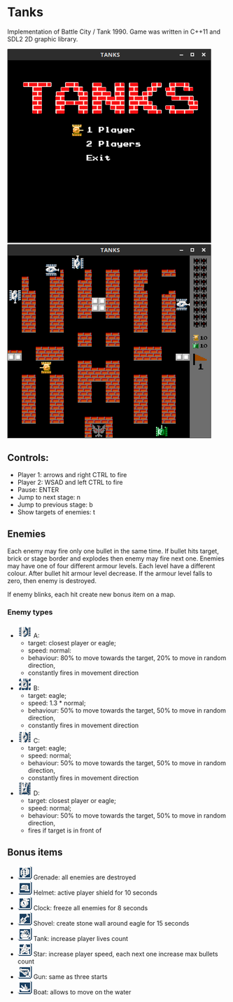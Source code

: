 # Tanks

Implementation of Battle City / Tank 1990.
Game was written in C++11 and SDL2 2D graphic library.

![Start menu](img/start.png)
![Stage one](img/stage_1.png)

## Controls:

 - Player 1: arrows and right CTRL to fire
 - Player 2: WSAD and left CTRL to fire
 - Pause: ENTER
 - Jump to next stage: n
 - Jump to previous stage: b
 - Show targets of enemies: t

## Enemies
Each enemy may fire only one bullet in the same time.
If bullet hits target, brick or stage border and explodes then enemy may fire next one.
Enemies may have one of four different armour levels. Each level have a different colour.
After bullet hit armour level decrease.
If the armour level falls to zero, then enemy is destroyed.

If enemy blinks, each hit create new bonus item on a map.

### Enemy types

 - ![Enemy A](img/enemy_a.png) A:
    - target: closest player or eagle; 
    - speed: normal: 
    - behaviour: 80% to move towards the target, 20% to move in random direction,
    - constantly fires in movement direction
 - ![Enemy B](img/enemy_b.png) B: 
    - target: eagle; 
    - speed: 1.3 * normal; 
    - behaviour: 50% to move towards the target, 50% to move in random direction, 
    - constantly fires in movement direction
 - ![Enemy C](img/enemy_c.png) C: 
    - target: eagle; 
    - speed: normal;
    - behaviour: 50% to move towards the target, 50% to move in random direction, 
    - constantly fires in movement direction
 - ![Enemy D](img/enemy_d.png) D:
    - target: closest player or eagle;
    - speed: normal;
    - behaviour: 50% to move towards the target, 50% to move in random direction,
    - fires if target is in front of


## Bonus items

 - ![Bonus grenade](img/bonus_grenade.png) Grenade: all enemies are destroyed
 - ![Bonus helmet](img/bonus_helmet.png) Helmet: active player shield for 10 seconds
 - ![Bonus clock](img/bonus_clock.png) Clock: freeze all enemies for 8 seconds
 - ![Bonus shovel](img/bonus_shovel.png) Shovel: create stone wall around eagle for 15 seconds
 - ![Bonus tank](img/bonus_tank.png) Tank: increase player lives count 
 - ![Bonus star](img/bonus_star.png) Star: increase player speed, each next one increase max bullets count
 - ![Bonus gun](img/bonus_gun.png) Gun: same as three starts
 - ![Bonus boat](img/bonus_boat.png) Boat: allows to move on the water
